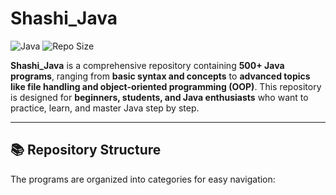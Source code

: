 # Shashi_Java

![Java](https://img.shields.io/badge/Language-Java-red) ![Repo Size](https://img.shields.io/badge/Programs-500+-brightgreen)

**Shashi_Java** is a comprehensive repository containing **500+ Java programs**, ranging from **basic syntax and concepts** to **advanced topics like file handling and object-oriented programming (OOP)**. This repository is designed for **beginners, students, and Java enthusiasts** who want to practice, learn, and master Java step by step.

---

## 📚 Repository Structure

The programs are organized into categories for easy navigation:
